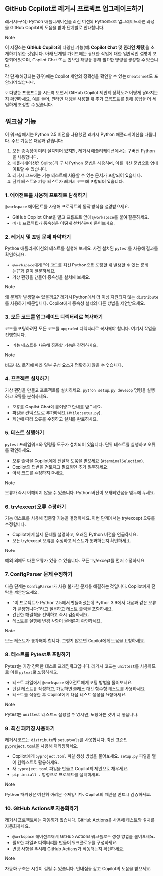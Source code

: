 ## GitHub Copilot로 레거시 프로젝트 업그레이드하기

레거시(구식) Python 애플리케이션을 최신 버전의 Python으로 업그레이드하는 과정을 GitHub Copilot의 도움을 받아 단계별로 안내합니다.

> [!NOTE]
> 이 저장소는 **GitHub Copilot**의 다양한 기능(예: **Copilot Chat** 및 **인라인 채팅**)을 소개하기 위한 것입니다. 아래 단계별 가이드에는 필요한 작업에 대한 일반적인 설명이 포함되어 있으며, Copilot Chat 또는 인라인 채팅을 통해 필요한 명령을 생성할 수 있습니다.
>
> 각 단계(해당되는 경우)에는 Copilot 제안의 정확성을 확인할 수 있는 `Cheatsheet`도 포함되어 있습니다.
>
> 💡 다양한 프롬프트를 시도해 보면서 GitHub Copilot 제안의 정확도가 어떻게 달라지는지 확인하세요. 예를 들어, 인라인 채팅을 사용할 때 추가 프롬프트를 통해 응답을 더 세밀하게 조정할 수 있습니다.

## 워크샵 기능

이 워크샵에서는 Python 2.5 버전을 사용했던 레거시 Python 애플리케이션을 다룹니다. 주요 기능은 다음과 같습니다:

1. 모든 종속성이 미리 설치되어 있지만, 레거시 애플리케이션에서는 구버전 Python을 사용합니다.
2. 애플리케이션은 Sqlite3와 구식 Python 문법을 사용하며, 이를 최신 문법으로 업데이트할 수 있습니다.
3. 레거시 코드에는 기능 테스트에 사용할 수 있는 문서가 포함되어 있습니다.
4. 단위 테스트와 기능 테스트가 레거시 코드에 포함되어 있습니다.

### 1. 에이전트를 사용해 프로젝트 탐색하기

`@workspace` 에이전트를 사용해 프로젝트의 동작 방식을 설명받으세요.

- GitHub Copilot Chat을 열고 프롬프트 앞에 `@workspace`를 붙여 질문하세요.
- 예시: 프로젝트가 종속성을 어떻게 설치하는지 물어보세요.

### 2. 레거시 및 포팅 문제 파악하기

Python 애플리케이션의 테스트를 실행해 보세요. 사전 설치된 `pytest`를 사용해 결과를 확인하세요.

- `@workspace`에게 "이 코드를 최신 Python으로 포팅할 때 발생할 수 있는 문제는?"과 같이 질문하세요.
- 가상 환경을 만들어 종속성을 설치해 보세요.

> [!NOTE]
> 왜 문제가 발생할 수 있을까요? 레거시 Python에서 더 이상 지원되지 않는 `distribute`를 사용하기 때문입니다.
> Copilot에게 종속성 설치의 다른 방법을 제안받으세요.

### 3. 모든 코드를 업그레이드 디렉터리로 복사하기

코드를 포팅하려면 모든 코드를 `upgraded` 디렉터리로 복사해야 합니다. 여기서 작업을 진행합니다.

- 기능 테스트를 사용해 집중할 기능을 결정하세요.

> [!NOTE]
> 비즈니스 로직에 따라 일부 구성 요소가 명확하지 않을 수 있습니다.

### 4. 프로젝트 설치하기

가상 환경을 만들고 프로젝트를 설치하세요. `python setup.py develop` 명령을 실행하고 오류를 분석하세요.

- 오류를 Copilot Chat에 붙여넣고 안내를 받으세요.
- 파일을 컨텍스트로 추가하세요 (`#file:setup.py`).
- 제안에 따라 오류를 수정하고 설치를 완료하세요.

### 5. 테스트 실행하기

`pytest` 프레임워크와 명령줄 도구가 설치되어 있습니다. 단위 테스트를 실행하고 오류를 확인하세요.

- 오류 출력을 Copilot에게 전달해 도움을 받으세요 (`#terminalSelection`).
- Copilot의 답변을 검토하고 필요하면 추가 질문하세요.
- 아직 코드를 수정하지 마세요.

> [!NOTE]
> 오류가 즉시 이해되지 않을 수 있습니다. Python 버전이 오래되었음을 염두에 두세요.

### 6. try/except 오류 수정하기

기능 테스트를 사용해 집중할 기능을 결정하세요. 이번 단계에서는 try/except 오류를 수정합니다.

- Copilot에게 실제 문제를 설명하고, 오래된 Python 버전을 언급하세요.
- 모든 try/except 오류를 수정하고 테스트가 통과하는지 확인하세요.

> [!NOTE]
> 예외 외에도 다른 오류가 있을 수 있습니다. 모든 try/except를 먼저 수정하세요.

### 7. ConfigParser 문제 수정하기

다음 단계는 `ConfigParser`가 사용 불가한 문제를 해결하는 것입니다. Copilot에게 전략을 제안받으세요.

- "이 프로젝트가 Python 2.5에서 만들어졌는데 Python 3.9에서 다음과 같은 오류가 발생합니다:"라고 질문하고 테스트 출력을 포함하세요.
- 간단한 해결책을 선택하고 즉시 검증하세요.
- 테스트를 실행해 변경 사항이 올바른지 확인하세요.

> [!NOTE]
> 모든 테스트가 통과해야 합니다. 그렇지 않으면 Copilot에게 도움을 요청하세요.

### 8. 테스트를 Pytest로 포팅하기

Pytest는 가장 강력한 테스트 프레임워크입니다. 레거시 코드는 `unittest`를 사용하므로 이를 `pytest`로 포팅하세요.

- 테스트 파일에서 `@workspace` 에이전트에게 포팅 방법을 물어보세요.
- 단일 테스트를 작성하고, 가능하면 클래스 대신 함수형 테스트를 사용하세요.
- 테스트를 작성한 후 Copilot에게 다음 테스트 생성을 요청하세요.

> [!NOTE]
> Pytest는 `unittest` 테스트도 실행할 수 있지만, 포팅하는 것이 더 좋습니다.

### 9. 최신 패키징 사용하기

레거시 코드는 `distribute`와 `setuptools`를 사용합니다. 최신 표준인 `pyproject.toml`을 사용해 패키징하세요.

- Copilot에게 `pyproject.toml` 파일 생성 방법을 물어보세요. `setup.py` 파일을 열어 컨텍스트로 활용하세요.
- 새 `pyproject.toml` 파일을 만들고 Copilot의 제안으로 채우세요.
- `pip install .` 명령으로 프로젝트를 설치하세요.

> [!NOTE]
> Python 패키징은 여전히 어려운 주제입니다. Copilot의 제안을 반드시 검증하세요.

### 10. GitHub Actions로 자동화하기

레거시 프로젝트에는 자동화가 없습니다. GitHub Actions를 사용해 테스트와 설치를 자동화하세요.

- `@workspace` 에이전트에게 GitHub Actions 워크플로우 생성 방법을 물어보세요.
- 필요한 파일과 디렉터리를 만들어 워크플로우를 구성하세요.
- 변경 사항을 푸시해 GitHub Actions가 작동하는지 확인하세요.

> [!NOTE]
> 자동화 구축은 시간이 걸릴 수 있습니다. 인내심을 갖고 Copilot의 도움을 받으세요.
